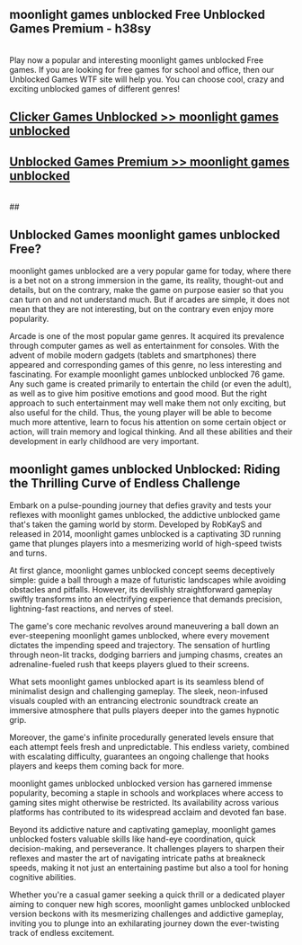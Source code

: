 ## moonlight games unblocked Free Unblocked Games Premium - h38sy <br>
<br>
Play now a popular and interesting moonlight games unblocked Free games. If you are looking for free games for school and office, then our Unblocked Games WTF site will help you. You can choose cool, crazy and exciting unblocked games of different genres!


##  [Clicker Games Unblocked >> moonlight games unblocked](http://freeplayer.one?title=moonlight_games_unblocked&ref=05)

##  [Unblocked Games Premium >> moonlight games unblocked](http://freeplayer.one?title=moonlight_games_unblocked&ref=05)
  <br>
  ##



## Unblocked Games moonlight games unblocked Free?

moonlight games unblocked are a very popular game for today, where there is a bet not on a strong immersion in the game, its reality, thought-out and details, but on the contrary, make the game on purpose easier so that you can turn on and not understand much. But if arcades are simple, it does not mean that they are not interesting, but on the contrary even enjoy more popularity.

Arcade is one of the most popular game genres. It acquired its prevalence through computer games as well as entertainment for consoles. With the advent of mobile modern gadgets (tablets and smartphones) there appeared and corresponding games of this genre, no less interesting and fascinating. For example moonlight games unblocked unblocked 76 game. Any such game is created primarily to entertain the child (or even the adult), as well as to give him positive emotions and good mood. But the right approach to such entertainment may well make them not only exciting, but also useful for the child. Thus, the young player will be able to become much more attentive, learn to focus his attention on some certain object or action, will train memory and logical thinking. And all these abilities and their development in early childhood are very important.

##  moonlight games unblocked Unblocked: Riding the Thrilling Curve of Endless Challenge

Embark on a pulse-pounding journey that defies gravity and tests your reflexes with moonlight games unblocked, the addictive unblocked game that's taken the gaming world by storm. Developed by RobKayS and released in 2014, moonlight games unblocked is a captivating 3D running game that plunges players into a mesmerizing world of high-speed twists and turns.

At first glance, moonlight games unblocked concept seems deceptively simple: guide a ball through a maze of futuristic landscapes while avoiding obstacles and pitfalls. However, its devilishly straightforward gameplay swiftly transforms into an electrifying experience that demands precision, lightning-fast reactions, and nerves of steel.

The game's core mechanic revolves around maneuvering a ball down an ever-steepening moonlight games unblocked, where every movement dictates the impending speed and trajectory. The sensation of hurtling through neon-lit tracks, dodging barriers and jumping chasms, creates an adrenaline-fueled rush that keeps players glued to their screens.

What sets moonlight games unblocked apart is its seamless blend of minimalist design and challenging gameplay. The sleek, neon-infused visuals coupled with an entrancing electronic soundtrack create an immersive atmosphere that pulls players deeper into the games hypnotic grip.

Moreover, the game's infinite procedurally generated levels ensure that each attempt feels fresh and unpredictable. This endless variety, combined with escalating difficulty, guarantees an ongoing challenge that hooks players and keeps them coming back for more.

moonlight games unblocked unblocked version has garnered immense popularity, becoming a staple in schools and workplaces where access to gaming sites might otherwise be restricted. Its availability across various platforms has contributed to its widespread acclaim and devoted fan base.

Beyond its addictive nature and captivating gameplay, moonlight games unblocked fosters valuable skills like hand-eye coordination, quick decision-making, and perseverance. It challenges players to sharpen their reflexes and master the art of navigating intricate paths at breakneck speeds, making it not just an entertaining pastime but also a tool for honing cognitive abilities.

Whether you're a casual gamer seeking a quick thrill or a dedicated player aiming to conquer new high scores, moonlight games unblocked unblocked version beckons with its mesmerizing challenges and addictive gameplay, inviting you to plunge into an exhilarating journey down the ever-twisting track of endless excitement.
